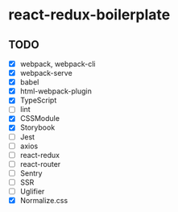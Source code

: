 # react-redux-boilerplate

## TODO

- [x] webpack, webpack-cli
- [x] webpack-serve
- [x] babel
- [x] html-webpack-plugin
- [x] TypeScript
- [ ] lint
- [x] CSSModule
- [x] Storybook
- [ ] Jest
- [ ] axios
- [ ] react-redux
- [ ] react-router
- [ ] Sentry
- [ ] SSR
- [ ] Uglifier
- [x] Normalize.css

